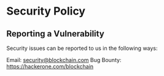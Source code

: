 # Security Policy

## Reporting a Vulnerability

Security issues can be reported to us in the following ways:

Email: security@blockchain.com
Bug Bounty: https://hackerone.com/blockchain

